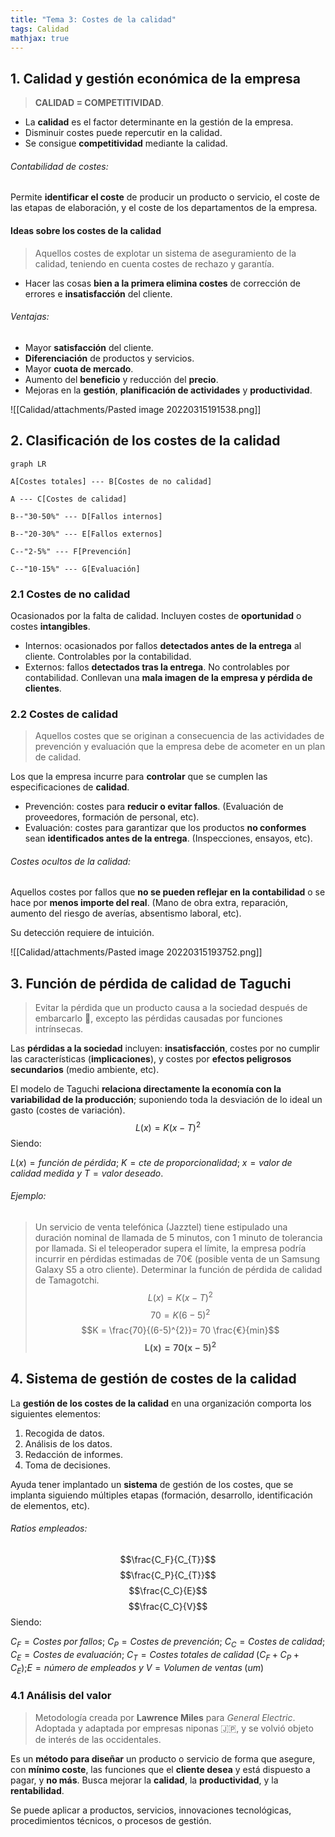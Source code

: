 ```yaml
---
title: "Tema 3: Costes de la calidad"
tags: Calidad
mathjax: true
---
```


## 1. Calidad y gestión económica de la empresa

> __CALIDAD = COMPETITIVIDAD__.

- La __calidad__ es el factor determinante en la gestión de la empresa.
- Disminuir costes puede repercutir en la calidad.
- Se consigue **competitividad** mediante la calidad.

###### Contabilidad de costes:

Permite **identificar el coste** de producir un producto o servicio, el coste de las etapas de elaboración, y el coste de los departamentos de la empresa.

#### Ideas sobre los costes de la calidad

> Aquellos costes de explotar un sistema de aseguramiento de la calidad, teniendo en cuenta costes de rechazo y garantía.

- Hacer las cosas **bien a la primera elimina costes** de corrección de errores e **insatisfacción** del cliente.

###### Ventajas:

- Mayor __satisfacción__ del cliente.
- __Diferenciación__ de productos y servicios.
- Mayor __cuota de mercado__.
- Aumento del __beneficio__ y reducción del __precio__.
- Mejoras en la __gestión__, __planificación de actividades__ y __productividad__.


![[Calidad/attachments/Pasted image 20220315191538.png]]

## 2. Clasificación de los costes de la calidad

```mermaid
graph LR

A[Costes totales] --- B[Costes de no calidad]

A --- C[Costes de calidad]

B--"30-50%" --- D[Fallos internos]

B--"20-30%" --- E[Fallos externos]

C--"2-5%" --- F[Prevención]

C--"10-15%" --- G[Evaluación]
```

### 2.1 Costes de no calidad

Ocasionados por la falta de calidad. Incluyen costes de __oportunidad__ o costes __intangibles__.

- Internos: ocasionados por fallos __detectados antes de la entrega__ al cliente. Controlables por la contabilidad.
- Externos: fallos __detectados tras la entrega__. No controlables por contabilidad. Conllevan una __mala imagen de la empresa y pérdida de clientes__.

### 2.2 Costes de calidad

> Aquellos costes que se originan a consecuencia de las actividades de prevención y evaluación que la empresa debe de acometer en un plan de calidad.

Los que la empresa incurre para **controlar** que se cumplen las especificaciones de __calidad__.

- Prevención: costes para __reducir o evitar fallos__. (Evaluación de proveedores, formación de personal, etc).
- Evaluación: costes para garantizar que los productos __no conformes__ sean __identificados antes de la entrega__. (Inspecciones, ensayos, etc).

###### Costes ocultos de la calidad:

Aquellos costes por fallos que __no se pueden reflejar en la contabilidad__ o se hace por __menos importe del real__. (Mano de obra extra, reparación, aumento del riesgo de averías, absentismo laboral, etc).

Su detección requiere de intuición.

![[Calidad/attachments/Pasted image 20220315193752.png]]

## 3. Función de pérdida de calidad de Taguchi

> Evitar la pérdida que un producto causa a la sociedad después de embarcarlo 🚢, excepto las pérdidas causadas por funciones intrínsecas.

Las __pérdidas a la sociedad__ incluyen: __insatisfacción__, costes por no cumplir las características (__implicaciones__), y costes por __efectos peligrosos secundarios__ (medio ambiente, etc).

El modelo de Taguchi __relaciona directamente la economía con la variabilidad de la producción__; suponiendo toda la desviación de lo ideal un gasto (costes de variación).
$$L(x) = K(x - T)^2$$
Siendo:

$L(x) = función\; de\; pérdida$; $K = cte\; de\; proporcionalidad$; $x = valor\; de\; calidad\; medida$ $y$ $T = valor\; deseado$.

###### Ejemplo:

> Un servicio de venta telefónica (Jazztel) tiene estipulado una duración nominal de llamada de 5 minutos, con 1 minuto de tolerancia por llamada. Si el teleoperador supera el límite, la empresa podría incurrir en pérdidas estimadas de 70€ (posible venta de un Samsung Galaxy S5 a otro cliente). Determinar la función de pérdida de calidad de Tamagotchi.
$$L(x) = K(x - T)^2$$
$$70 = K(6 - 5)^2$$
$$K = \frac{70}{(6-5)^{2}}= 70 \frac{€}{min}$$
$$\boldsymbol{L(x) = 70(x - 5)^2}$$

## 4. Sistema de gestión de costes de la calidad

La __gestión de los costes de la calidad__ en una organización comporta los siguientes elementos:

1. Recogida de datos.
2. Análisis de los datos.
3. Redacción de informes.
4. Toma de decisiones.

Ayuda tener implantado un __sistema__ de gestión de los costes, que se implanta siguiendo múltiples etapas (formación, desarrollo, identificación de elementos, etc).

###### Ratios empleados:
$$\frac{C_F}{C_{T}}$$
$$\frac{C_P}{C_{T}}$$
$$\frac{C_C}{E}$$
$$\frac{C_C}{V}$$
Siendo:

${C_{F}=Costes\;por\;fallos}$; $C_{P}=Costes\;de\;prevención$; $C_{C} = Costes\;de\;calidad$; $C_{E}=Costes\;de\;evaluación$; $C_{T}=Costes\;totales\;de\;calidad\;(C_{F}+C_{P}+C_{E})$;$E = número\;de\;empleados$ $y$ $V = Volumen\;de\;ventas\;(um)$

### 4.1 Análisis del valor

> Metodología creada por __Lawrence Miles__ para _General Electric_. Adoptada y adaptada por empresas niponas 🇯🇵, y se volvió objeto de interés de las occidentales.

Es un __método para diseñar__ un producto o servicio de forma que asegure, con __mínimo coste__, las funciones que el __cliente desea__ y está dispuesto a pagar, y __no más__. Busca mejorar la **calidad**, la **productividad**, y la **rentabilidad**.

Se puede aplicar a productos, servicios, innovaciones tecnológicas, procedimientos técnicos, o procesos de gestión.